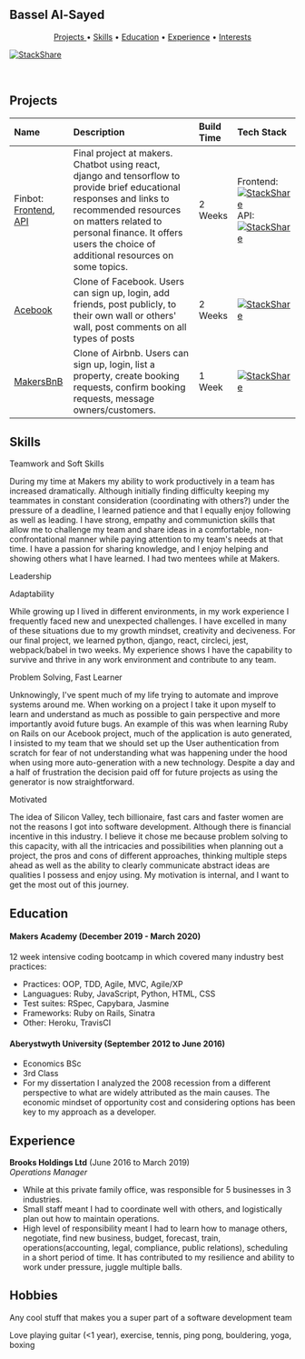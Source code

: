 ## Bassel Al-Sayed



<center> <a href="#projects">Projects </a> • <a href="#skills">Skills</a> • <a href="#education">Education</a> • <a href="#experience">Experience</a> • <a href="#interests">Interests</a> </center> 

[![StackShare](http://img.shields.io/badge/tech-stack-0690fa.svg?style=flat)](https://stackshare.io/basselalsayed/worked-with) 

<center><a href="https://sourcerer.io/basselalsayed"><img src="https://img.shields.io/badge/Ruby-303%20commits-orange.svg" alt=""></a> <a href="https://sourcerer.io/basselalsayed"><img src="https://img.shields.io/badge/JavaScript-209%20commits-orange.svg" alt=""></a> <a href="https://sourcerer.io/basselalsayed"><img src="https://img.shields.io/badge/CSS-196%20commits-orange.svg" alt=""></a> <a href="https://sourcerer.io/basselalsayed"><img src="https://img.shields.io/badge/HTML-179%20commits-orange.svg" alt=""></a> <a href="https://sourcerer.io/basselalsayed"><img src="https://img.shields.io/badge/SQL-55%20commits-orange.svg" alt=""></a> <a href="https://sourcerer.io/basselalsayed"><img src="https://img.shields.io/badge/Python-27%20commits-orange.svg" alt=""></a> </center>

## Projects
| Name | Description | Build Time | Tech Stack |
| :------ | :------------- | :------ | :-----|
| Finbot: [Frontend](https://github.com/basselalsayed/finbot), [API](https://github.com/nikimanoledaki/finbot-api) | Final project at makers. Chatbot using react, django and tensorflow to provide brief educational responses and links to recommended resources on matters related to personal finance. It offers users the choice of additional resources on some topics. | 2 Weeks | Frontend: [![StackShare](http://img.shields.io/badge/tech-stack-0690fa.svg?style=flat)](https://stackshare.io/basselalsayed/finbot) API: [![StackShare](http://img.shields.io/badge/tech-stack-0690fa.svg?style=flat)](https://stackshare.io/basselalsayed/finbot-api-stack)|
| [Acebook](https://github.com/basselalsayed/acebook-derailed) |Clone of Facebook. Users can sign up, login, add friends, post publicly, to their own wall or others' wall, post comments on all types of posts| 2 Weeks | [![StackShare](http://img.shields.io/badge/tech-stack-0690fa.svg?style=flat)](https://stackshare.io/basselalsayed/acebook) |
| [MakersBnB](https://github.com/basselalsayed/makersbnb) |Clone of Airbnb. Users can sign up, login, list a property, create booking requests, confirm booking requests, message owners/customers. | 1 Week | [![StackShare](http://img.shields.io/badge/tech-stack-0690fa.svg?style=flat)](https://stackshare.io/basselalsayed/makersbnb)|

## Skills

Teamwork and Soft Skills

During my time at Makers my ability to work productively in a team has increased dramatically. Although initially finding difficulty keeping my teammates in constant consideration (coordinating with others?) under the pressure of a deadline, I learned patience and that I equally enjoy following as well as leading. I have strong, empathy and communiction skills that allow me to challenge my team and share ideas in a comfortable, non-confrontational manner while paying attention to my team's needs at that time. I have a passion for sharing knowledge, and I enjoy helping and showing others what I have learned. I had two mentees while at Makers.

Leadership

Adaptability

While growing up I lived in different environments, in my work experience I frequently faced new and unexpected challenges. I have excelled in many of these situations due to my growth mindset, creativity and deciveness. For our final project, we learned python, django, react, circleci, jest, webpack/babel in two weeks. My experience shows I have the capability to survive and thrive in any work environment and contribute to any team. 


Problem Solving, Fast Learner

Unknowingly, I've spent much of my life trying to automate and improve systems around me. When working on a project I take it upon myself to learn and understand as much as possible to gain perspective and more importantly avoid future bugs. An example of this was when learning Ruby on Rails on our Acebook project, much of the application is auto generated, I insisted to my team that we should set up the User authentication from scratch for fear of not understanding what was happening under the hood when using more auto-generation with a new technology. Despite a day and a half of frustration the decision paid off for future projects as using the generator is now straightforward. 

Motivated

The idea of Silicon Valley, tech billionaire, fast cars and faster women are not the reasons I got into software development. Although there is financial incentive in this industry. I believe it chose me because problem solving to this capacity, with all the intricacies and possibilities when planning out a project, the pros and cons of different approaches, thinking multiple steps ahead as well as the ability to clearly communicate abstract ideas are qualities I possess and enjoy using. My motivation is internal, and I want to get the most out of this journey. 


## Education

#### Makers Academy (December 2019 - March 2020)
12 week intensive coding bootcamp in which covered many industry best practices:

- Practices: OOP, TDD, Agile, MVC, Agile/XP
- Languagues: Ruby, JavaScript, Python, HTML, CSS
- Test suites: RSpec, Capybara, Jasmine
- Frameworks: Ruby on Rails, Sinatra
- Other: Heroku, TravisCI
  
#### Aberystwyth University (September 2012 to June 2016)

- Economics BSc
- 3rd Class
- For my dissertation I analyzed the 2008 recession from a different perspective to what are widely attributed as the main causes. The economic mindset of opportunity cost and considering options has been key to my approach as a developer. 


## Experience

**Brooks Holdings Ltd** (June 2016 to March 2019)    
*Operations Manager*  
- While at this private family office, was responsible for 5 businesses in 3 industries.
- Small staff meant I had to coordinate well with others, and logistically plan out how to maintain operations.
- High level of responsibility meant I had to learn how to manage others, negotiate, find new business, budget, forecast, train, operations(accounting, legal, compliance, public relations), scheduling in a short period of time. It has contributed to my resilience and ability to work under pressure, juggle multiple balls.
 
## Hobbies

Any cool stuff that makes you a super part of a software development team

Love playing guitar (<1 year), exercise, tennis, ping pong, bouldering, yoga, boxing

